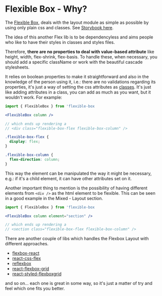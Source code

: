 # Flexible Box - Why?

The [Flexible Box](https://www.w3.org/TR/css-flexbox-1/), deals with the layout module as simple as possible by using only plain css and classes. See [Storybook here](https://wellgrisa.github.io/react-flexible-box/).

The idea of this another Flex lib is to be dependencyless and aims people who like to have their styles in classes and styles files.

Therefore, **there are no properties to deal with value-based attribute** like height, width, flex-shrink, flex-basis. To handle these, when necessary, you should add a specific className or work with the beautiful cascade stylesheets.

It relies on boolean properties to make it straightforward and also in the knowledge of the person using it, i.e.: there are no validations regarding its properties, it's just a way of setting the css attributes as [classes](https://github.com/wellgrisa/react-flexible-box/blob/main/src/flexible-box.css). It's just like adding attributes in a class, you can add as much as you want, but it wouldn't work. For example:

```jsx
import { FlexibleBox } from 'flexible-box

<FlexibleBox column />

// which ends up rendering a
// <div class="flexible-box-flex flexible-box-column" />
```

```css
.flexible-box-flex {
  display: flex;
}

.flexible-box-column {
  flex-direction: column;
}
```

This way the element can be manipulated the way it might be necessary, e.g.: if it's a child element, it can have other attributes set on it.

Another important thing to mention is the possibility of having different elements from `<div />` as the html element to be flexible. This can be seen in a good example in the Mixed - Layout section.

```jsx
import { FlexibleBox } from 'flexible-box

<FlexibleBox column element="section" />

// which ends up rendering a
// <section class="flexible-box-flex flexible-box-column" />
```

There are another couple of libs which handles the Flexbox Layout with different approaches.

- [flexbox-react](https://github.com/nachoaIvarez/flexbox-react)
- [react-css-flex](https://github.com/bikk-uk/react-css-flex)
- [reflexbox](https://github.com/jxnblk/reflexbox)
- [react-flexbox-grid](https://github.com/roylee0704/react-flexbox-grid)
- [react-styled-flexboxgrid](https://www.npmjs.com/package/react-styled-flexboxgrid)

and so on... each one is great in some way, so it's just a matter of try and feel which one fits you better.
